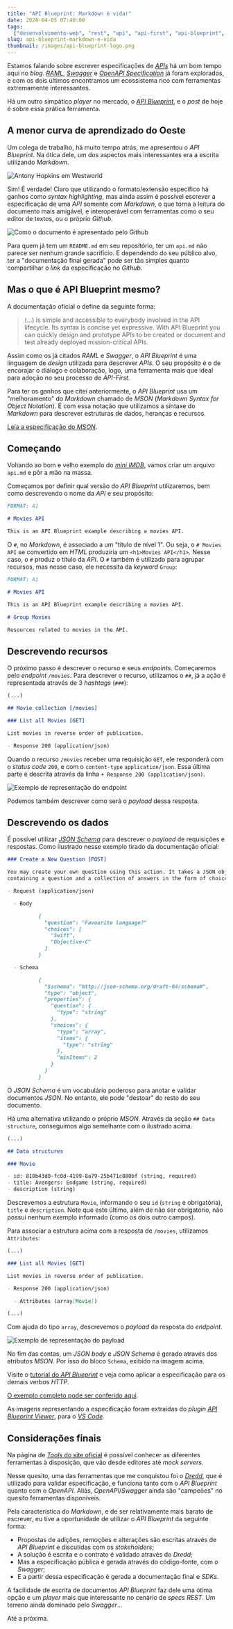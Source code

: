 ```yaml
---
title: "API Blueprint: Markdown é vida!"
date: 2020-04-05 07:40:00
tags:
  ["desenvolvimento-web", "rest", "api", "api-first", "api-blueprint", "mson"]
slug: api-blueprint-markdown-e-vida
thumbnail: /images/api-blueprint-logo.png
---
```


Estamos falando sobre escrever especificações de [_APIs_](/tag/api.html "Leia mais sobre APIs")
há um bom tempo aqui no _blog_. [_RAML_](/tag/raml.html "Leia mais sobre RAML"),
[_Swagger_](/tag/swagger.html "Leia mais sobre Swagger") e
[_OpenAPI Specification_](/tag/oai.html "Leia mais sobre OpenAPI") já foram explorados, e
com os dois últimos encontramos um ecossistema rico com ferramentas extremamente
interessantes.

Há um outro simpático _player_ no mercado, o [_API Blueprint_](https://apiblueprint.org/ "Visite a página oficial do projeto"),
e o _post_ de hoje é sobre essa prática ferramenta.

## A menor curva de aprendizado do Oeste

Um colega de trabalho, há muito tempo atrás, me apresentou o _API Blueprint_. Na
ótica dele, um dos aspectos mais interessantes era a escrita utilizando _Markdown_.

![Antony Hopkins em Westworld](/images/westworld-antony-hopkins.jpg "É um formato para máquinas? É um formato para humanos? Que diferença faz? (tvguide.com)")

Sim! É verdade! Claro que utilizando o formato/extensão específico há ganhos
como _syntax highlighting_, mas ainda assim é possível escrever a especificação de uma _API_ somente
com _Markdown_, o que torna a leitura do documento mais amigável, e interoperável com ferramentas
como o seu editor de textos, ou o próprio _Github_.

![Como o documento é apresentado pelo Github](/images/api-blueprint-github-example.png)

Para quem já tem um `README.md` em seu repositório, ter um `api.md` não parece ser
nenhum grande sacrifício. E dependendo do seu público alvo, ter a "documentação final gerada"
pode ser tão simples quanto compartilhar o _link_ da especificação no _Github_.

## Mas o que é API Blueprint mesmo?

A documentação oficial o define da seguinte forma:

> (...) is simple and accessible to everybody involved in the API lifecycle. Its syntax is concise yet expressive. With API Blueprint you can quickly design and prototype APIs to be created or document and test already deployed mission-critical APIs.

Assim como os já citados _RAML_ e _Swagger_, o _API Blueprint_ é uma linguagem de _design_ utilizada para
descrever _APIs_. O seu propósito é o de encorajar o diálogo e colaboração, logo, uma ferramenta
mais que ideal para adoção no seu processo de _API-First_.

Para ter os ganhos que citei anteriormente, o _API Blueprint_ usa um "melhoramento" do _Markdown_
chamado de _MSON_ (_Markdown Syntax for Object Notation_). É com essa notação que utilizamos a síntaxe
do _Markdown_ para descrever estruturas de dados, heranças e recursos.

[Leia a especificação do _MSON_](https://github.com/apiaryio/mson/blob/master/MSON%20Specification.md "Leia no Github").

## Começando

Voltando ao bom e velho exemplo do [_mini IMDB_](/2016/05/20/rest-parte-2.html "REST: Parte 2"), vamos criar um arquivo `api.md`
e pôr a mão na massa.

Começamos por definir qual versão do _API Blueprint_ utilizaremos, bem como descrevendo o nome da _API_ e seu propósito:

```markdown
FORMAT: A1

# Movies API

This is an API Blueprint example describing a movies API.
```

O `#`, no _Markdown_, é associado a um "título de nível 1". Ou seja, o `# Movies API` se convertido em _HTML_ produziria um `<h1>Movies API</h1>`.
Nesse caso, o `#` produz o título da _API_. O `#` também é utilizado para agrupar recursos, mas nesse caso, ele necessita da _keyword_
`Group`:

```markdown
FORMAT: A1

# Movies API

This is an API Blueprint example describing a movies API.

# Group Movies

Resources related to movies in the API.
```

## Descrevendo recursos

O próximo passo é descrever o recurso e seus _endpoints_. Começaremos pelo
_endpoint_ `/movies`. Para descrever o recurso, utilizamos o `##`, já a ação
é representada através de 3 _hashtags_ (`###`):

```markdown
(...)

## Movie collection [/movies]

### List all Movies [GET]

List movies in reverse order of publication.

- Response 200 (application/json)
```

Quando o recurso `/movies` receber uma requisição `GET`, ele responderá com
o _status code_ `200`, e com o `content-type` `application/json`. Essa última
parte é descrita através da linha `+ Response 200 (application/json)`.

![Exemplo de representação do endpoint](/images/api-blueprint-resource-example.png)

Podemos também descrever como será o _payload_ dessa resposta.

## Descrevendo os dados

É possível utilizar [_JSON Schema_](https://json-schema.org/ "A vocabulary that allows you to annotate and validate JSON documents")
para descrever o _payload_ de requisições e respostas. Como ilustrado nesse exemplo tirado da documentação oficial:

```markdown
### Create a New Question [POST]

You may create your own question using this action. It takes a JSON object
containing a question and a collection of answers in the form of choices.

- Request (application/json)

  - Body

          {
            "question": "Favourite language?"
            "choices": [
              "Swift",
              "Objective-C"
            ]
          }

  - Schema

          {
            "$schema": "http://json-schema.org/draft-04/schema#",
            "type": "object",
            "properties": {
              "question": {
                "type": "string"
              },
              "choices": {
                "type": "array",
                "items": {
                  "type": "string"
                },
                "minItems": 2
              }
            }
          }
```

O _JSON Schema_ é um vocabulário poderoso para anotar e validar documentos _JSON_. No entanto, ele pode "destoar" do resto do seu documento.

Há uma alternativa utilizando o próprio _MSON_. Através da seção `## Data structure`, conseguimos algo semelhante com o ilustrado acima.

```markdown
(...)

## Data structures

### Movie

- id: 810b43d0-fc0d-4199-8a79-25b471c880bf (string, required)
- title: Avengers: Endgame (string, required)
- description (string)
```

Descrevemos a estrutura `Movie`, informando o seu `id` (`string` e obrigatória),
`title` e `description`. Note que este último, além de não ser obrigatório, não
possui nenhum exemplo informado (como os dois outro campos).

Para associar a estrutura acima com a resposta de `/movies`, utilizamos
`Attributes`:

```markdown
(...)

### List all Movies [GET]

List movies in reverse order of publication.

- Response 200 (application/json)

  - Attributes (array[Movie])

(...)
```

Com ajuda do tipo `array`, descrevemos o _payload_ da resposta do _endpoint_.

![Exemplo de representação do payload](/images/api-blueprint-data-example.png)

No fim das contas, um _JSON body_ e _JSON Schema_ é gerado através dos
atributos _MSON_. Por isso do bloco `Schema`, exibido na imagem acima.

Visite o [tutorial do _API Blueprint_](https://apiblueprint.org/documentation/tutorial.html "Tutorial com demais verbos")
e veja como aplicar a especificação para os demais verbos _HTTP_.

[O exemplo completo pode ser conferido aqui](https://gist.github.com/kplaube/8cb39a98e0a2892412f060ad6c61704b "Veja o exemplo completo no Gist").

As imagens representando a especificação foram extraídas do _plugin_ [_API Blueprint Viewer_](https://marketplace.visualstudio.com/items?itemName=develiteio.api-blueprint-viewer), para o [_VS Code_](/tag/vscode.html "LEia mais sobre VS Code").

## Considerações finais

Na página de [_Tools_ do site oficial](https://apiblueprint.org/tools.html "Visite o site oficial do API Blueprint") é
possível conhecer as diferentes ferramentas à disposição, que vão desde editores até _mock servers_.

Nesse quesito, uma das ferramentas que me conquistou foi o [_Dredd_](https://github.com/apiaryio/dredd "Visite o repositório no Github"),
que é utilizado para validar especificação, e funciona tanto com o _API Blueprint_ quanto com o _OpenAPI_. Aliás,
_OpenAPI_/_Swagger_ ainda são "campeões" no quesito ferramentas disponíveis.

Pela característica do _Markdown_, e de ser relativamente mais barato de escrever, eu tive a oportunidade de utilizar o _API Blueprint_
da seguinte forma:

- Propostas de adições, remoções e alterações são escritas através de _API Blueprint_ e discutidas com os _stakeholders_;
- A solução é escrita e o contrato é validado através do _Dredd_;
- Mas a especificação pública é gerada através do código-fonte, com o _Swagger_;
- E a partir dessa especificação é gerada a documentação final e _SDKs_.

A facilidade de escrita de documentos _API Blueprint_ faz dele uma ótima opção e um _player_ mais que interessante
no cenário de _specs_ _REST_. Um terreno ainda dominado pelo _Swagger_...

Até a próxima.
